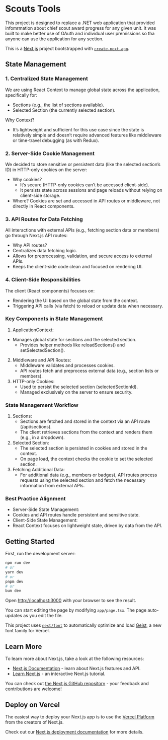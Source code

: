 # Scouts Tools

This project is designed to replace a .NET web application that provided infomrmation about chief scout award progress for any given unit. It was built to make better use of OAuth and individual user premissions so tha anyone can use the application for any section.

This is a [Next.js](https://nextjs.org) project bootstrapped with [`create-next-app`](https://nextjs.org/docs/app/api-reference/cli/create-next-app).

## State Management

### 1. Centralized State Management

We are using React Context to manage global state across the application, specifically for:
- Sections (e.g., the list of sections available).
- Selected Section (the currently selected section).

Why Context?
- It’s lightweight and sufficient for this use case since the state is relatively simple and doesn’t require advanced features like middleware or time-travel debugging (as with Redux).

### 2. Server-Side Cookie Management

We decided to store sensitive or persistent data (like the selected section’s ID) in HTTP-only cookies on the server:
- Why cookies?
  - It’s secure (HTTP-only cookies can’t be accessed client-side).
  - It persists state across sessions and page reloads without relying on client-side storage.
- Where? Cookies are set and accessed in API routes or middleware, not directly in React components.

### 3. API Routes for Data Fetching

All interactions with external APIs (e.g., fetching section data or members) go through Next.js API routes:
- Why API routes?
- Centralizes data fetching logic.
- Allows for preprocessing, validation, and secure access to external APIs.
- Keeps the client-side code clean and focused on rendering UI.

### 4. Client-Side Responsibilities

The client (React components) focuses on:
- Rendering the UI based on the global state from the context.
- Triggering API calls (via fetch) to reload or update data when necessary.

### Key Components in State Management
1. ApplicationContext:
  - Manages global state for sections and the selected section.
	- Provides helper methods like reloadSections() and setSelectedSection().
2. Middleware and API Routes:
	- Middleware validates and processes cookies.
	- API routes fetch and preprocess external data (e.g., section lists or members).
3. HTTP-only Cookies:
	-	Used to persist the selected section (selectedSectionId).
	-	Managed exclusively on the server to ensure security.

### State Management Workflow
1. Sections:
	-	Sections are fetched and stored in the context via an API route (/api/sections).
	-	The client retrieves sections from the context and renders them (e.g., in a dropdown).
2. Selected Section:
	-	The selected section is persisted in cookies and stored in the context.
	-	On page load, the context checks the cookie to set the selected section.
3. Fetching Additional Data:
	-	For additional data (e.g., members or badges), API routes process requests using the selected section and fetch the necessary information from external APIs.

### Best Practice Alignment
-	Server-Side State Management:
-	Cookies and API routes handle persistent and sensitive state.
-	Client-Side State Management:
-	React Context focuses on lightweight state, driven by data from the API.

## Getting Started

First, run the development server:

```bash
npm run dev
# or
yarn dev
# or
pnpm dev
# or
bun dev
```

Open [http://localhost:3000](http://localhost:3000) with your browser to see the result.

You can start editing the page by modifying `app/page.tsx`. The page auto-updates as you edit the file.

This project uses [`next/font`](https://nextjs.org/docs/app/building-your-application/optimizing/fonts) to automatically optimize and load [Geist](https://vercel.com/font), a new font family for Vercel.

## Learn More

To learn more about Next.js, take a look at the following resources:

- [Next.js Documentation](https://nextjs.org/docs) - learn about Next.js features and API.
- [Learn Next.js](https://nextjs.org/learn) - an interactive Next.js tutorial.

You can check out [the Next.js GitHub repository](https://github.com/vercel/next.js) - your feedback and contributions are welcome!

## Deploy on Vercel

The easiest way to deploy your Next.js app is to use the [Vercel Platform](https://vercel.com/new?utm_medium=default-template&filter=next.js&utm_source=create-next-app&utm_campaign=create-next-app-readme) from the creators of Next.js.

Check out our [Next.js deployment documentation](https://nextjs.org/docs/app/building-your-application/deploying) for more details.
